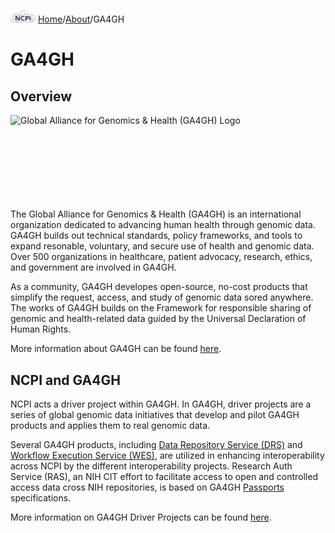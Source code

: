 <img src="https://github.com/NCPITest/.github/blob/main/profile/ncpi-logo-close-crop.png" width="40" alt="NCPI Logo"/> [Home](https://github.com/NIH-NCPI)/[About](README.md)/GA4GH

<h1> GA4GH </h1>

<h2> Overview </h2>

<img src="https://github.com/user-attachments/assets/7ce61adc-581f-4624-979d-b1c6bd8f87a3"
     align="right"
     alt="Global Alliance for Genomics & Health (GA4GH) Logo"
     width="530"
     height="150" />

The Global Alliance for Genomics & Health (GA4GH) is an international organization dedicated to advancing human health through genomic data. GA4GH builds out technical standards, policy frameworks, and tools to expand resonable, voluntary, and secure use of health and genomic data. Over 500 organizations in healthcare, patient advocacy, research, ethics, and government are involved in GA4GH. 
<br>

As a community, GA4GH developes open-source, no-cost products that simplify the request, access, and study of genomic data sored anywhere. The works of GA4GH builds on the Framework for responsible sharing of genomic and health-related data guided by the Universal Declaration of Human Rights. 


More information about GA4GH can be found [here](https://www.ga4gh.org). 

<h2> NCPI and GA4GH </h2>

NCPI acts a driver project within GA4GH. In GA4GH, driver projects are a series of global genomic data initiatives that develop and pilot GA4GH products and applies them to real genomic data. 

Several GA4GH products, including [Data Repository Service (DRS)](https://www.ga4gh.org/product/data-repository-service-drs/) and [Workflow Execution Service (WES)](https://www.ga4gh.org/product/workflow-execution-service-wes/), are utilized in enhancing interoperability across NCPI by the different interoperability projects. Research Auth Service (RAS), an NIH CIT effort to facilitate access to open and controlled access data cross NIH repositories, is based on GA4GH [Passports](https://www.ga4gh.org/product/ga4gh-passports/) specifications. 

More information on GA4GH Driver Projects can be found [here](https://www.ga4gh.org/our-community/driver-projects/).


